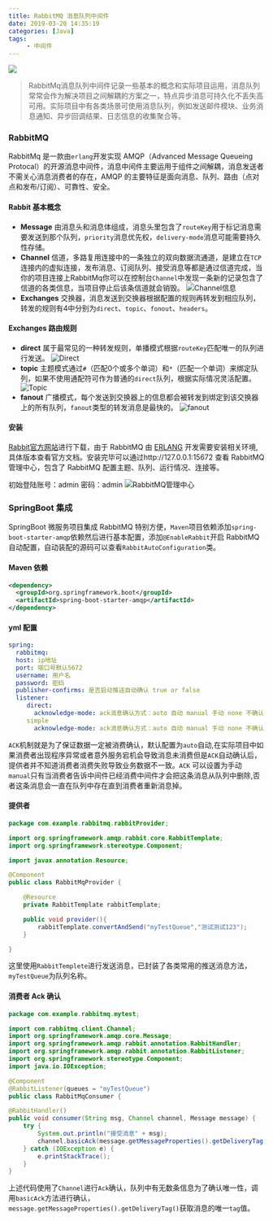 ```yaml
---
title: RabbitMQ 消息队列中间件
date: 2019-03-20 14:35:19
categories: [Java]
tags:
	 - 中间件
---
```

![](/images/RabbitMQ.jpg)

> RabbitMq消息队列中间件记录一些基本的概念和实际项目运用，消息队列常常会作为解决项目之间解耦的方案之一，特点异步消息可持久化不丢失高可用。实际项目中有各类场景可使用消息队列，例如发送邮件模块、业务消息通知、异步回调结果、日志信息的收集聚合等。

### RabbitMQ
RabbitMq 是一款由`erlang`开发实现 AMQP（Advanced Message Queueing Protocal）的开源消息中间件，消息中间件主要运用于组件之间解耦，消息发送者不需关心消息消费者的存在，AMQP 的主要特征是面向消息、队列、路由（点对点和发布/订阅）、可靠性、安全。

#### Rabbit 基本概念
- __Message__ 
由消息头和消息体组成，消息头里包含了`routeKey`用于标记消息需要发送到那个队列，`priority`消息优先权，`delivery-mode`消息可能需要持久性存储。
- __Channel__
信道，多路复用连接中的一条独立的双向数据流通道，是建立在`TCP`连接内的虚拟连接，发布消息、订阅队列、接受消息等都是通过信道完成，当你的项目连接上RabbitMq你可以在控制台`Channel`中发现一条新的记录包含了信道的各类信息，当项目停止后该条信道就会销毁。
![Channel信息](/images/RabbitMq-Channel.png)
- __Exchanges__
交换器，消息发送到交换器根据配置的规则再转发到相应队列，转发的规则有4中分别为`direct`、`topic`、`fonout`、`headers`。

#### Exchanges 路由规则
- __direct__
属于最常见的一种转发规则，单播模式根据`routeKey`匹配唯一的队列进行发送。
![Direct](/images/Exchanges-direct.jpg)
- __topic__
主题模式通过`#`（匹配0个或多个单词）和`*`（匹配一个单词）来绑定队列，如果不使用通配符可作为普通的`direct`队列，根据实际情况灵活配置。
![Topic](/images/Exchanges-topic.jpg)
- __fanout__ 
广播模式，每个发送到交换器上的信息都会被转发到绑定到该交换器上的所有队列，`fanout`类型的转发消息是最快的。
![fanout](/images/Exchanges-fanout.jpg)


#### 安装
[Rabbit官方网站](http://www.rabbitmq.com/)进行下载，由于 RabbitMQ 由 [ERLANG](http://www.erlang.org/downloads) 开发需要安装相关环境,具体版本查看官方文档。安装完毕可以通过http://127.0.0.1:15672 查看 RabbitMQ 管理中心，包含了 RabbitMQ 配置主题、队列、运行情况、连接等。

初始登陆账号：admin 密码：admin
![RabbitMQ管理中心](/images/RabbitMQ-Admin.png)

### SpringBoot 集成
SpringBoot 微服务项目集成 RabbitMQ 特别方便，`Maven`项目依赖添加`spring-boot-starter-amqp`依赖然后进行基本配置，添加`@EnableRabbit`开启 RabbitMQ 自动配置，自动装配的源码可以查看`RabbitAutoConfiguration`类。
#### Maven 依赖
``` xml
<dependency>
  <groupId>org.springframework.boot</groupId>
  <artifactId>spring-boot-starter-amqp</artifactId>
</dependency>
```
#### yml 配置
``` yml
spring:
  rabbitmq:
  host: ip地址
  port: 端口号默认5672
  username: 用户名
  password: 密码
  publisher-confirms: 是否启动推送自动确认 true or false
  listener:
     direct:
       acknowledge-mode: ack消息确认方式：auto 自动 manual 手动 none 不确认
     simple
       acknowledge-mode: ack消息确认方式：auto 自动 manual 手动 none 不确认

```

`ACK`机制就是为了保证数据一定被消费确认，默认配置为`auto`自动,在实际项目中如果消费者出现程序异常或者意外服务宕机会导致消息未消费但是`ACK`自动确认后，提供者并不知道消费者消费失败导致业务数据不一致。`ACK` 可以设置为手动 `manual`只有当消费者告诉中间件已经消费中间件才会把这条消息从队列中删除,否者这条消息会一直在队列中存在直到消费者重新消息掉。

#### 提供者
``` java
package com.example.rabbitmq.rabbitProvider;

import org.springframework.amqp.rabbit.core.RabbitTemplate;
import org.springframework.stereotype.Component;

import javax.annotation.Resource;

@Component
public class RabbitMqProvider {

    @Resource
    private RabbitTemplate rabbitTemplate;

    public void provider(){
        rabbitTemplate.convertAndSend("myTestQueue","测试测试123");
    }

}
```
这里使用`RabbitTemplete`进行发送消息，已封装了各类常用的推送消息方法，`myTestQueue`为队列名称。

#### 消费者 Ack 确认
``` java 
package com.example.rabbitmq.mytest;

import com.rabbitmq.client.Channel;
import org.springframework.amqp.core.Message;
import org.springframework.amqp.rabbit.annotation.RabbitHandler;
import org.springframework.amqp.rabbit.annotation.RabbitListener;
import org.springframework.stereotype.Component;
import java.io.IOException;

@Component
@RabbitListener(queues = "myTestQueue")
public class RabbitMqConsumer {

@RabbitHandler()
public void consumer(String msg, Channel channel, Message message) {
    try {
        System.out.println("接受消息" + msg);
        channel.basicAck(message.getMessageProperties().getDeliveryTag(), false);
    } catch (IOException e) {
        e.printStackTrace();
    }
}
```
上述代码使用了`Channel`进行`Ack`确认，队列中有无数条信息为了确认唯一性，调用`basicAck`方法进行确认，`message.getMessageProperties().getDeliveryTag()`获取消息的唯一`tag`值。